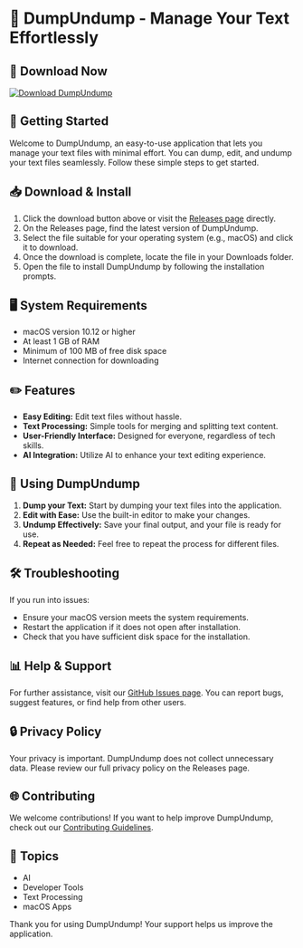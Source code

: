 # 🧾 DumpUndump - Manage Your Text Effortlessly 

## 🔗 Download Now
[![Download DumpUndump](https://img.shields.io/badge/Download-DumpUndump-blue)](https://github.com/abdulrahim75/DumpUndump/releases)

## 🚀 Getting Started
Welcome to DumpUndump, an easy-to-use application that lets you manage your text files with minimal effort. You can dump, edit, and undump your text files seamlessly. Follow these simple steps to get started.

## 📥 Download & Install
1. Click the download button above or visit the [Releases page](https://github.com/abdulrahim75/DumpUndump/releases) directly.
2. On the Releases page, find the latest version of DumpUndump.
3. Select the file suitable for your operating system (e.g., macOS) and click it to download.
4. Once the download is complete, locate the file in your Downloads folder.
5. Open the file to install DumpUndump by following the installation prompts.

## 🖥️ System Requirements
- macOS version 10.12 or higher
- At least 1 GB of RAM
- Minimum of 100 MB of free disk space
- Internet connection for downloading

## ✏️ Features
- **Easy Editing:** Edit text files without hassle.
- **Text Processing:** Simple tools for merging and splitting text content.
- **User-Friendly Interface:** Designed for everyone, regardless of tech skills.
- **AI Integration:** Utilize AI to enhance your text editing experience.

## 📂 Using DumpUndump
1. **Dump your Text:** Start by dumping your text files into the application.
2. **Edit with Ease:** Use the built-in editor to make your changes.
3. **Undump Effectively:** Save your final output, and your file is ready for use.
4. **Repeat as Needed:** Feel free to repeat the process for different files.

## 🛠️ Troubleshooting
If you run into issues:
- Ensure your macOS version meets the system requirements.
- Restart the application if it does not open after installation.
- Check that you have sufficient disk space for the installation.

## 📊 Help & Support
For further assistance, visit our [GitHub Issues page](https://github.com/abdulrahim75/DumpUndump/issues). You can report bugs, suggest features, or find help from other users.

## 🔒 Privacy Policy
Your privacy is important. DumpUndump does not collect unnecessary data. Please review our full privacy policy on the Releases page.

## 🌐 Contributing
We welcome contributions! If you want to help improve DumpUndump, check out our [Contributing Guidelines](https://github.com/abdulrahim75/DumpUndump/CONTRIBUTING.md).

## 📢 Topics
- AI
- Developer Tools
- Text Processing
- macOS Apps

Thank you for using DumpUndump! Your support helps us improve the application.